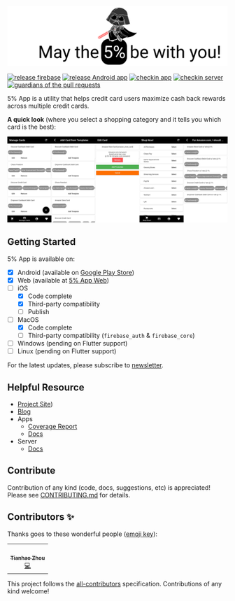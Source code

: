 ![logo](https://raw.githubusercontent.com/tianhaoz95/iwfp/master/assets/footer.png)

[![release firebase](https://github.com/tianhaoz95/iwfp/workflows/release%20firebase/badge.svg)](https://github.com/tianhaoz95/iwfp/actions?query=workflow%3A%22release+firebase%22)
[![release Android app](https://github.com/tianhaoz95/iwfp/workflows/release%20Android%20app/badge.svg)](https://github.com/tianhaoz95/iwfp/actions?query=workflow%3A%22release+Android+app%22)
[![checkin app](https://github.com/tianhaoz95/iwfp/workflows/checkin%20app/badge.svg)](https://github.com/tianhaoz95/iwfp/actions?query=workflow%3A%22checkin+app%22)
[![checkin server](https://github.com/tianhaoz95/iwfp/workflows/checkin%20server/badge.svg)](https://github.com/tianhaoz95/iwfp/actions?query=workflow%3A%22checkin+server%22)
[![guardians of the pull requests](https://github.com/tianhaoz95/iwfp/workflows/guardians%20of%20the%20pull%20requests/badge.svg)](https://github.com/tianhaoz95/iwfp/actions?query=workflow%3A%22guardians+of+the+pull+requests%22)

5% App is a utility that helps credit card users maximize cash back rewards across multiple credit cards.

**A quick look** (where you select a shopping category and it tells you which card is the best):

![App Screenshots](./assets/app_screenshots.png)

## Getting Started

5% App is available on:

- [x] Android (available on [Google Play Store](https://play.google.com/store/apps/details?id=com.jacksonz.iwfpapp&hl=en_US))
- [x] Web (available at [5% App Web](https://iwfpapp.web.app))
- [ ] iOS
  - [x] Code complete
  - [x] Third-party compatibility
  - [ ] Publish
- [ ] MacOS
  - [x] Code complete
  - [ ] Third-party compatibility (`firebase_auth` & `firebase_core`)
- [ ] Windows (pending on Flutter support)
- [ ] Linux (pending on Flutter support)

For the latest updates, please subscribe to [newsletter](https://jacksonz.substack.com).

## Helpful Resource

- [Project Site](https://iwfp-project.web.app/))
- [Blog](https://medium.com/i-want-5)
- Apps
  - [Coverage Report](https://iwfp-app-cov.web.app/)
  - [Docs](https://iwfp-app-docs.web.app/)
- Server
  - [Docs](https://iwfp-server-docs.web.app/)

## Contribute

Contribution of any kind (code, docs, suggestions, etc) is appreciated! Please see [CONTRIBUTING.md](./CONTRIBUTING.md) for details.

<!-- The end of editable README, the rest is generated by all-contributors -->

<!-- Please do not edit content below this line -->

## Contributors ✨

Thanks goes to these wonderful people ([emoji key](https://allcontributors.org/docs/en/emoji-key)):

<!-- ALL-CONTRIBUTORS-LIST:START - Do not remove or modify this section -->
<!-- prettier-ignore-start -->
<!-- markdownlint-disable -->
<table>
  <tr>
    <td align="center"><a href="http://tianhaoz.com"><img src="https://avatars3.githubusercontent.com/u/16887772?v=4" width="100px;" alt=""/><br /><sub><b>Tianhao Zhou</b></sub></a><br /><a href="https://github.com/tianhaoz95/iwfp/commits?author=tianhaoz95" title="Code">💻</a></td>
  </tr>
</table>

<!-- markdownlint-enable -->
<!-- prettier-ignore-end -->

<!-- ALL-CONTRIBUTORS-LIST:END -->

This project follows the [all-contributors](https://github.com/all-contributors/all-contributors) specification. Contributions of any kind welcome!
